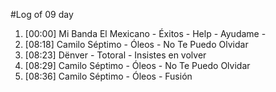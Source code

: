 #Log of 09 day

1. [00:00] Mi Banda El Mexicano - Éxitos - Help - Ayudame -
1. [08:18] Camilo Séptimo - Óleos - No Te Puedo Olvidar
1. [08:23] Dënver - Totoral - Insistes en volver
1. [08:29] Camilo Séptimo - Óleos - No Te Puedo Olvidar
1. [08:36] Camilo Séptimo - Óleos - Fusión
